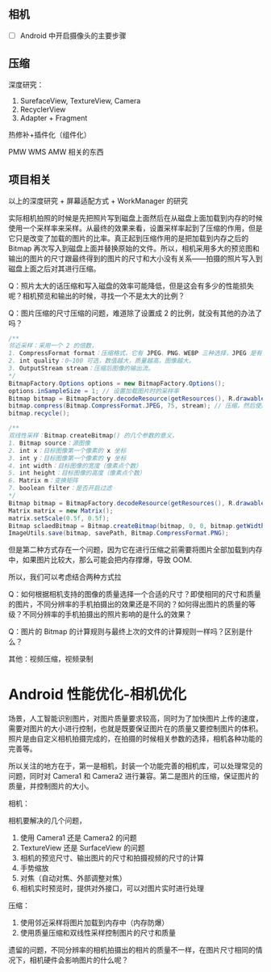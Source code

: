

## 相机

- [ ] Android 中开启摄像头的主要步骤


## 压缩

深度研究：

1. SurefaceView, TextureView, Camera
2. RecyclerView
3. Adapter + Fragment

热修补+插件化（组件化）

PMW WMS AMW 相关的东西



## 项目相关

以上的深度研究 + 屏幕适配方式 + WorkManager 的研究






实际相机拍照的时候是先把照片写到磁盘上面然后在从磁盘上面加载到内存的时候使用一个采样率来采样。从最终的效果来看，设置采样率起到了压缩的作用，但是它只是改变了加载的图片的比率。真正起到压缩作用的是把加载到内存之后的 Bitmap 再次写入到磁盘上面并替换原始的文件。所以，相机采用多大的预览图和输出的图片的尺寸跟最终得到的图片的尺寸和大小没有关系——拍摄的照片写入到磁盘上面之后对其进行压缩。

Q：照片太大的话压缩和写入磁盘的效率可能降低，但是这会有多少的性能损失呢？相机预览和输出的时候，寻找一个不是太大的比例？

Q：图片压缩的尺寸压缩的问题，难道除了设置成 2 的比例，就没有其他的办法了吗？

```java
/**
邻近采样：采用一个 2 的倍数，
1. CompressFormat format：压缩格式，它有 JPEG、PNG、WEBP 三种选择，JPEG 是有损压缩，PNG 是无损压缩，压缩后的图像大小不会变化（也就是没有压缩效果），WEBP 是 Google 推出的图像格式，它相比 JPEG 会节省 30% 左右的空间，处于兼容性和节省空间的综合考虑，我们一般会选择 JPEG。
2. int quality：0~100 可选，数值越大，质量越高，图像越大。
3. OutputStream stream：压缩后图像的输出流。
*/
BitmapFactory.Options options = new BitmapFactory.Options();
options.inSampleSize = 1; // 设置加载图片时的采样率
Bitmap bitmap = BitmapFactory.decodeResource(getResources(), R.drawable.blue_red, options);
bitmap.compress(Bitmap.CompressFormat.JPEG, 75, stream); // 压缩，然后使用 stream 写出数据
bitmap.recycle();

/**
双线性采样：Bitmap.createBitmap() 的几个参数的意义，
1. Bitmap source：源图像
2. int x：目标图像第一个像素的 x 坐标
3. int y：目标图像第一个像素的 y 坐标
4. int width：目标图像的宽度（像素点个数）
5. int height：目标图像的高度（像素点个数）
6. Matrix m：变换矩阵
7. boolean filter：是否开启过滤
*/
Bitmap bitmap = BitmapFactory.decodeResource(getResources(), R.drawable.blue_red);
Matrix matrix = new Matrix();
matrix.setScale(0.5f, 0.5f);
Bitmap sclaedBitmap = Bitmap.createBitmap(bitmap, 0, 0, bitmap.getWidth()/2, bitmap.getHeight()/2, matrix, true);
ImageUtils.save(bitmap, savePath, Bitmap.CompressFormat.PNG);
```

但是第二种方式存在一个问题，因为它在进行压缩之前需要将图片全部加载到内存中，如果图片比较大，那么可能会把内存撑爆，导致 OOM. 

所以，我们可以考虑结合两种方式拉

Q：如何根据相机支持的图像的质量选择一个合适的尺寸？即使相同的尺寸和质量的图片，不同分辨率的手机拍摄出的效果还是不同的？如何得出图片的质量的等级？不同分辨率的手机拍摄出的照片影响的是什么的效果？

Q：图片的 Bitmap 的计算规则与最终上次的文件的计算规则一样吗？区别是什么？



其他：视频压缩，视频录制


# Android 性能优化-相机优化

场景，人工智能识别图片，对图片质量要求较高，同时为了加快图片上传的速度，需要对图片的大小进行控制，也就是既要保证图片在的质量又要控制图片的体积。照片是由自定义相机拍摄完成的，在拍摄的时候相关参数的选择，相机各种功能的完善等。

所以关注的地方在于，第一是相机，封装一个功能完善的相机库，可以处理常见的问题，同时对 Camera1 和 Camera2 进行兼容。第二是图片的压缩，保证图片的质量，并控制图片的大小。

相机：

相机要解决的几个问题，

1. 使用 Camera1 还是 Camera2 的问题
2. TextureView 还是 SurfaceView 的问题
3. 相机的预览尺寸、输出图片的尺寸和拍摄视频的尺寸的计算
4. 手势缩放
5. 对焦（自动对焦、外部调整对焦）
6. 相机实时预览时，提供对外接口，可以对图片实时进行处理

压缩：

1. 使用邻近采样将图片加载到内存中（内存防爆）
2. 使用质量压缩和双线性采样控制图片的尺寸和质量

遗留的问题，不同分辨率的相机拍摄出的相片的质量不一样，在图片尺寸相同的情况下，相机硬件会影响图片的什么呢？



